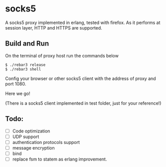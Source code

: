 socks5
=====

A socks5 proxy implemented in erlang, tested with firefox. As it performs at session layer, HTTP and HTTPS are supported.

Build and Run
-----

On the terminal of proxy host run the commands below

    $ ./rebar3 release
    $ ./rebar3 shell

Config your browser or other socks5 client with the address of proxy and port 1080.

Here we go!

(There is a socks5 client implemented in test folder, just for your reference!)

Todo:
-----

- [ ] Code optimization
- [ ] UDP support
- [ ] authentication protocols support
- [ ] message encryption
- [ ] bind
- [ ] replace fsm to statem as erlang improvement.
